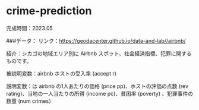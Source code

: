 # crime-prediction

完成時間：2023.05

###データ：
リンク：https://geodacenter.github.io/data-and-lab//airbnb/

紹介：シカゴの地域エリア別に Airbnb スポット、社会経済指標、犯罪に関するものです。

被説明変数：airbnb ホストの受入率 (accept r)

説明変数：は airbnb の1人あたりの価格 (price pp)、ホストの評価の点数 (rev rating)、当地の一人当たりの所得 (income pc)、貧困率 (poverty) 、犯罪事件の数量 (num crimes）



